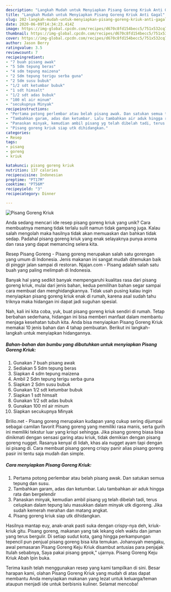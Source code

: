 ```yaml
---
description: "Langkah Mudah untuk Menyiapkan Pisang Goreng Kriuk Anti Gagal"
title: "Langkah Mudah untuk Menyiapkan Pisang Goreng Kriuk Anti Gagal"
slug: 202-langkah-mudah-untuk-menyiapkan-pisang-goreng-kriuk-anti-gagal
date: 2020-06-09T14:34:23.414Z
image: https://img-global.cpcdn.com/recipes/d670c8fd154becc5/751x532cq70/pisang-goreng-kriuk-foto-resep-utama.jpg
thumbnail: https://img-global.cpcdn.com/recipes/d670c8fd154becc5/751x532cq70/pisang-goreng-kriuk-foto-resep-utama.jpg
cover: https://img-global.cpcdn.com/recipes/d670c8fd154becc5/751x532cq70/pisang-goreng-kriuk-foto-resep-utama.jpg
author: Jason Berry
ratingvalue: 3.5
reviewcount: 7
recipeingredient:
- "7 buah pisang awak"
- "5 Sdm tepung beras"
- "4 sdm tepung maizena"
- "2 Sdm tepung terigu serba guna"
- "2 Sdm susu bubuk"
- "1/2 sdt ketumbar bubuk"
- "1 sdt himsalt"
- "1/2 sdt adas bubuk"
- "100 ml air minum"
- "secukupnya Minyak"
recipeinstructions:
- "Pertama potong perlembar atau belah pisang awak. Dan satukan semua tepung dan susu."
- "Tambahkan garam, adas dan ketumbar. Lalu tambahkan air aduk hingga rata dan bergelendir"
- "Panaskan minyak, kemudian ambil pisang yg telah dibelah tadi, terus celupkan dalam tepung lalu masukkan dalam minyak utk digoreng. Jika sudah kemerah merahan dan matang angkat."
- "Pisang goreng kriuk siap utk dihidangkan."
categories:
- Resep
tags:
- pisang
- goreng
- kriuk

katakunci: pisang goreng kriuk 
nutrition: 137 calories
recipecuisine: Indonesian
preptime: "PT17M"
cooktime: "PT56M"
recipeyield: "3"
recipecategory: Dinner

---
```



![Pisang Goreng Kriuk](https://img-global.cpcdn.com/recipes/d670c8fd154becc5/751x532cq70/pisang-goreng-kriuk-foto-resep-utama.jpg)

Anda sedang mencari ide resep pisang goreng kriuk yang unik? Cara membuatnya memang tidak terlalu sulit namun tidak gampang juga. Kalau salah mengolah maka hasilnya tidak akan memuaskan dan bahkan tidak sedap. Padahal pisang goreng kriuk yang enak selayaknya punya aroma dan rasa yang dapat memancing selera kita.

Resep Pisang Goreng - Pisang goreng merupakan salah satu gorengan yang umum di Indonesia. Jenis makanan ini sangat mudah ditemukan baik di pinggir jalan sampai di restoran. Njajan.com - Pisang adalah salah satu buah yang paling melimpah di Indonesia.

Banyak hal yang sedikit banyak mempengaruhi kualitas rasa dari pisang goreng kriuk, mulai dari jenis bahan, kedua pemilihan bahan segar sampai cara membuat dan menghidangkannya. Tidak usah pusing kalau ingin menyiapkan pisang goreng kriuk enak di rumah, karena asal sudah tahu triknya maka hidangan ini dapat jadi suguhan spesial.


Nah, kali ini kita coba, yuk, buat pisang goreng kriuk sendiri di rumah. Tetap berbahan sederhana, hidangan ini bisa memberi manfaat dalam membantu menjaga kesehatan tubuh kita. Anda bisa menyiapkan Pisang Goreng Kriuk memakai 10 jenis bahan dan 4 tahap pembuatan. Berikut ini langkah-langkah untuk menyiapkan hidangannya.

<!--inarticleads1-->

##### Bahan-bahan dan bumbu yang dibutuhkan untuk menyiapkan Pisang Goreng Kriuk:

1. Gunakan 7 buah pisang awak
1. Sediakan 5 Sdm tepung beras
1. Siapkan 4 sdm tepung maizena
1. Ambil 2 Sdm tepung terigu serba guna
1. Siapkan 2 Sdm susu bubuk
1. Gunakan 1/2 sdt ketumbar bubuk
1. Siapkan 1 sdt himsalt
1. Gunakan 1/2 sdt adas bubuk
1. Gunakan 100 ml air minum
1. Siapkan secukupnya Minyak


Brilio.net - Pisang goreng merupakan kudapan yang cukup sering dijumpai sebagai camilan favorit Pisang goreng yang memiliki rasa manis, serta gurih ini memiliki tekstur luar yang krispi sehingga. Jika pisang goreng biasa bisa dinikmati dengan sensasi garing atau kriuk, tidak demikian dengan pisang goreng nugget. Rasanya kenyal di lidah, khas ala nugget ayam tapi dengan isi pisang di. Cara membuat pisang goreng crispy panir alias pisang goreng pasir ini tentu saja mudah dan simple. 

<!--inarticleads2-->

##### Cara menyiapkan Pisang Goreng Kriuk:

1. Pertama potong perlembar atau belah pisang awak. Dan satukan semua tepung dan susu.
1. Tambahkan garam, adas dan ketumbar. Lalu tambahkan air aduk hingga rata dan bergelendir
1. Panaskan minyak, kemudian ambil pisang yg telah dibelah tadi, terus celupkan dalam tepung lalu masukkan dalam minyak utk digoreng. Jika sudah kemerah merahan dan matang angkat.
1. Pisang goreng kriuk siap utk dihidangkan.


Hasilnya mantap euy, anak-anak pasti suka dengan crispy-nya deh, kriuk-kriuk gitu. Pisang goreng, makanan yang tak lekang oleh waktu dan jaman yang terus bergulir. Di setiap sudut kota, gang hingga perkampungan tepencil pun penjual pisang goreng bisa kita temukan. Johansyah mengaku, awal pemasaran Pisang Goreng Keju Kriuk disambut antusias para penjajak Itulah sebabnya, Saya pakai pisang gepok,&#34; ujarnya. Pisang Goreng Keju Kriuk Abah Ipin buka. 

Terima kasih telah menggunakan resep yang kami tampilkan di sini. Besar harapan kami, olahan Pisang Goreng Kriuk yang mudah di atas dapat membantu Anda menyiapkan makanan yang lezat untuk keluarga/teman ataupun menjadi ide untuk berbisnis kuliner. Selamat mencoba!
